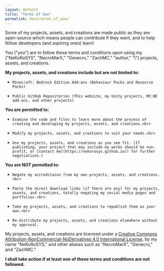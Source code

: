 ```yaml
---
layout: default
title: "Terms of Use"
permalink: docs/terms_of_use/
---
```

Some of my projects, assets, and creations are made public as they are open-source which means people can contribute if they want, and to help fellow developers (and aspiring ones) learn!

You ("you") are to follow these terms and conditions upon using my ("NeKoRoSYS", "NecroMarX," "Genecro," "ZachMC," "author," "I") projects, assets, and creations.

**My projects, assets, and creations include but are not limited to:**

-     Minecraft: Bedrock Edition Add-ons (Behaviour Packs and Resource Packs)
-     Public GitHub Repositories (This website, my Unity projects, MC:BE add-ons, and other projects)

**You are permitted to:**

-     Examine the code and files to learn more about the process of creating and developing my projects, assets, and creations.<br>
-     Modify my projects, assets, and creations to suit your needs.<br>
-     Use my projects, assets, and creations as you see fit. (If publishing, your project that may include my works should be non-profit, or [contact me](https://nekorosys.github.io/) for further negotiations.)

**You are NOT permitted to:**

-     Negate my accreditaion from my own projects, assets, and creations.<br>
-     Paste the direct download links (if there are any) for my projects, assets, and creations, totally negating my social media pages and portfolios.<br>
-     Take my projects, assets, and creations to republish them as your own.<br>
-     Re-distribute my projects, assets, and creations elsewhere without my approval.
 
My projects, assets, and creations are licensed under a [Creative Commons Attribution-NonCommercial-NoDerivatives 4.0 International License](https://creativecommons.org/licenses/by-nc-nd/4.0/), by my name "NeKoRoSYS," and other aliases such as "NecroMarX", "Genecro," and "ZachMC." 
 
**I shall take action if at least one of these terms and conditions are not followed.**
